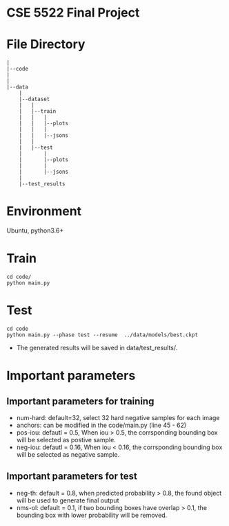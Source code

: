 

# CSE 5522 Final Project



# File Directory

	|
	|--code
	|
	|
	|--data
		|
		|--dataset
		|	|
		|	|--train
		|	|   |
		|	|   |--plots
		|	|   |
		|	|   |--jsons
		|	|
		|	|--test
		|	    |
		|	    |--plots
		|	    |
		|	    |--jsons
		|
		|--test_results		

# Environment
Ubuntu, python3.6+


# Train

```
cd code/
python main.py
```


# Test
```
cd code
python main.py --phase test --resume  ../data/models/best.ckpt
```

-	The generated results will be saved in data/test\_results/.

# Important parameters
## Important parameters for training
-	num-hard: default=32, select 32 hard negative samples for each image
-	anchors: can be modified in the code/main.py (line 45 - 62)
-	pos-iou: defautl = 0.5, When iou > 0.5, the corrsponding bounding box will be selected as postive sample.
-	neg-iou: defautl = 0.16, When iou < 0.16, the corrsponding bounding box will be selected as negative sample.

## Important parameters for test
-	neg-th: default = 0.8, when predicted probability > 0.8, the found object will be used to generate final output
-	nms-ol: default = 0.1, if two bounding boxes have overlap > 0.1, the bounding box with lower probability will be removed.

